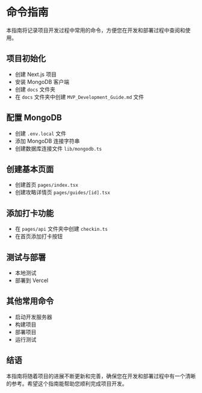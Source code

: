 # 命令指南

本指南将记录项目开发过程中常用的命令，方便您在开发和部署过程中查阅和使用。

## 项目初始化

- 创建 Next.js 项目
- 安装 MongoDB 客户端
- 创建 `docs` 文件夹
- 在 `docs` 文件夹中创建 `MVP_Development_Guide.md` 文件

## 配置 MongoDB

- 创建 `.env.local` 文件
- 添加 MongoDB 连接字符串
- 创建数据库连接文件 `lib/mongodb.ts`

## 创建基本页面

- 创建首页 `pages/index.tsx`
- 创建攻略详情页 `pages/guides/[id].tsx`

## 添加打卡功能

- 在 `pages/api` 文件夹中创建 `checkin.ts`
- 在首页添加打卡按钮

## 测试与部署

- 本地测试
- 部署到 Vercel

## 其他常用命令

- 启动开发服务器
- 构建项目
- 部署项目
- 运行测试

## 结语

本指南将随着项目的进展不断更新和完善，确保您在开发和部署过程中有一个清晰的参考。希望这个指南能帮助您顺利完成项目开发。